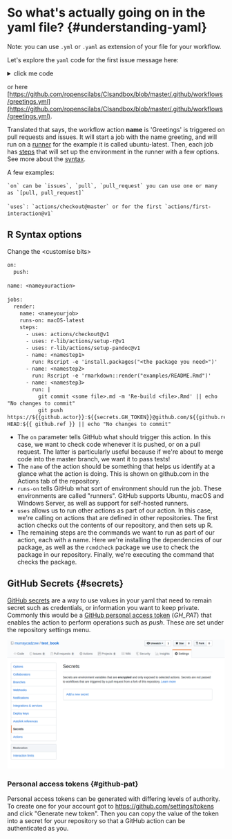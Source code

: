
# So what's actually going on in the yaml file? {#understanding-yaml}




Note: you can use `.yml` or `.yaml` as extension of your file for your workflow. 

Let's explore the `yaml` code for the first issue message here:

<details><summary>click me code</summary>
  <p>

        name: Greetings

        on: [pull_request, issues]

        jobs:
          greeting:
            runs-on: ubuntu-latest
            steps:
            - uses: actions/first-interaction@v1
              with:
                repo-token: ${{ secrets.GH_TOKEN }}
                issue-message: 'Hi ! there!! thanks for your contribution!, you are awesome! '
                pr-message: 'Hey what an input! please give us a bit of time to review it! We will be in touch soon.'
  </p>
</details>

or here [https://github.com/ropenscilabs/CIsandbox/blob/master/.github/workflows/greetings.yml](https://github.com/ropenscilabs/CIsandbox/blob/master/.github/workflows/greetings.yml).

Translated that says,  the workflow action **name** is 'Greetings' is triggered on pull requests and issues. It will start a job
with the name greeting, and will run on a [runner](https://help.github.com/en/actions/automating-your-workflow-with-github-actions/core-concepts-for-github-actions#runner) for the example it is called ubuntu-latest. Then, each job has [steps](https://help.github.com/en/actions/automating-your-workflow-with-github-actions/core-concepts-for-github-actions#step) that will set up the environment in the runner with a few options. See more about the [syntax](https://help.github.com/en/actions/automating-your-workflow-with-github-actions/workflow-syntax-for-github-actions).

A few examples:

    `on` can be `issues`, `pull`, `pull_request` you can use one or many as `[pull, pull_request]`

    `uses`: `actions/checkout@master` or for the first `actions/first-interaction@v1`

## R Syntax options

Change the \<customise bits>

```
on:
  push:

name: <nameyouraction>

jobs:
  render:
    name: <nameyourjob>
    runs-on: macOS-latest
    steps:
      - uses: actions/checkout@v1
      - uses: r-lib/actions/setup-r@v1
      - uses: r-lib/actions/setup-pandoc@v1
      - name: <namestep1>
        run: Rscript -e 'install.packages("<the package you need>")'
      - name: <namestep2>
        run: Rscript -e 'rmarkdown::render("examples/README.Rmd")'
      - name: <namestep3>
        run: |
          git commit <some file>.md -m 'Re-build <file>.Rmd' || echo "No changes to commit"
          git push https://${{github.actor}}:${{secrets.GH_TOKEN}}@github.com/${{github.repository}}.git HEAD:${{ github.ref }} || echo "No changes to commit"
```

* The `on` parameter tells GitHub what should trigger this action. In this case, we want to check code whenever it is pushed, or on a pull request. The latter is particularly useful because if we're about to merge code into the master branch, we want it to pass tests!
* The `name` of the action should be something that helps us identify at a glance what the action is doing. This is shown on github.com in the Actions tab of the repository.
* `runs-on` tells GitHub what sort of environment should run the job. These environments are called "runners". GitHub supports Ubuntu, macOS and Windows Server, as well as support for self-hosted runners.
* `uses` allows us to run other actions as part of our action. In this case, we're calling on actions that are defined in other repositories. The first action checks out the contents of our repository, and then sets up R.
* The remaining steps are the commands we want to run as part of our action, each with a name. Here we're installing the dependencies of our package, as well as the `rcmdcheck` package we use to check the package in our repository. Finally, we're executing the command that checks the package.


## GitHub Secrets {#secrets}

[GitHub secrets](https://help.github.com/en/actions/automating-your-workflow-with-github-actions/creating-and-using-encrypted-secrets) are a way to use values in your yaml that need to remain secret such as credentials, or information you want to keep private. Commonly this would be a [GitHub personal access token](https://help.github.com/en/github/authenticating-to-github/creating-a-personal-access-token-for-the-command-line) (_GH_PAT_) that enables the action to perform operations such as _push_. These are set under the repository settings menu.

![](images/add_secret.png)<!-- -->



### Personal access tokens {#github-pat}

Personal access tokens can be generated with differing levels of authority. To create one for your account got to https://github.com/settings/tokens and click "Generate new token". Then you can copy the value of the token into a secret for your repository so that a GitHub action can be authenticated as you.
